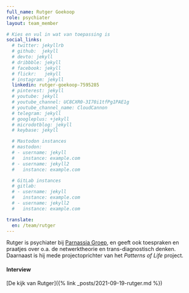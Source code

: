 ```yaml
---
full_name: Rutger Goekoop
role: psychiater
layout: team_member

# Kies en vul in wat van toepassing is
social_links:
  # twitter: jekyllrb
  # github:  jekyll
  # devto: jekyll
  # dribbble: jekyll
  # facebook: jekyll
  # flickr:   jekyll
  # instagram: jekyll
  linkedin: rutger-goekoop-7595285
  # pinterest: jekyll
  # youtube: jekyll
  # youtube_channel: UC8CXR0-3I70i1tfPg1PAE1g
  # youtube_channel_name: CloudCannon
  # telegram: jekyll
  # googleplus: +jekyll
  # microdotblog: jekyll
  # keybase: jekyll

  # Mastodon instances
  # mastodon:
  # - username: jekyll
  #   instance: example.com
  # - username: jekyll2
  #   instance: example.com

  # GitLab instances
  # gitlab:
  # - username: jekyll
  #   instance: example.com
  # - username: jekyll2
  #   instance: example.com

translate:
  en: /team/rutger
---
```

Rutger is psychiater bij [Parnassia Groep], en geeft ook toespraken en praatjes over o.a. de netwerktheorie en trans-diagnostisch denken. Daarnaast is hij mede projectoprichter van het *Patterns of Life* project.

#### Interview
[De kijk van Rutger]({% link _posts/2021-09-19-rutger.md %})

[Parnassia Groep]: https://www.parnassiagroep.nl/
